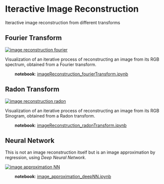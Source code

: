 # Iteractive Image Reconstruction

Iteractive image reconstruction from different transforms

## Fourier Transform

[![image reconstruction fourier](https://img.youtube.com/vi/6GjjE6Q3rek/0.jpg)](https://www.youtube.com/watch?v=6GjjE6Q3rek)

Visualization of an iterative process of reconstructing an image from its RGB spectrum, obtained from a Fourier transform.

&nbsp;&nbsp;&nbsp;&nbsp;&nbsp;&nbsp;&nbsp;&nbsp;**notebook**: [imageReconstruction_fourierTransform.ipynb](imageReconstruction_fourierTransform.ipynb)

## Radon Transform

[![image reconstruction radon](https://img.youtube.com/vi/jHQzweHHDEE/0.jpg)](https://www.youtube.com/watch?v=jHQzweHHDEE)

Visualization of an iterative process of reconstructing an image from its RGB Sinogram, obtained from a Radon transform.

&nbsp;&nbsp;&nbsp;&nbsp;&nbsp;&nbsp;&nbsp;&nbsp;**notebook**: [imageReconstruction_radonTransform.ipynb](imageReconstruction_radonTransform.ipynb)

## Neural Network

This is not an image reconstruction itself but is an image approximation by regression, using _Deep Neural Network_.

[![image approximation NN](https://img.youtube.com/vi/3RplSSsfWK4/0.jpg)](https://www.youtube.com/watch?v=3RplSSsfWK4)

&nbsp;&nbsp;&nbsp;&nbsp;&nbsp;&nbsp;&nbsp;&nbsp;**notebook**: [image_approximation_deepNN.ipynb](image_approximation_deepNN.ipynb)

